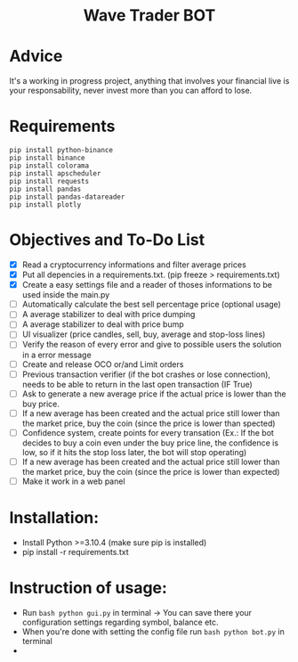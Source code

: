 <h1 align="center">Wave Trader BOT</h1>

# Advice
It's a working in progress project, anything that involves your financial live is your responsability, never invest more than you can afford to lose.
 
# Requirements
```
pip install python-binance
pip install binance
pip install colorama
pip install apscheduler
pip install requests
pip install pandas
pip install pandas-datareader
pip install plotly
```

# Objectives and To-Do List
- [X] Read a cryptocurrency informations and filter average prices
- [X] Put all depencies in a requirements.txt. (pip freeze > requirements.txt)
- [X] Create a easy settings file and a reader of thoses informations to be used inside the main.py
- [ ] Automatically calculate the best sell percentage price (optional usage)
- [ ] A average stabilizer to deal with price dumping
- [ ] A average stabilizer to deal with price bump
- [ ] UI visualizer (price candles, sell, buy, average and stop-loss lines)
- [ ] Verify the reason of every error and give to possible users the solution in a error message
- [ ] Create and release OCO or/and Limit orders
- [ ] Previous transaction verifier (if the bot crashes or lose connection), needs to be able to return in the last open transaction (IF True)
- [ ] Ask to generate a new average price if the actual price is lower than the buy price.
- [ ] If a new average has been created and the actual price still lower than the market price, buy the coin (since the price is lower than spected)
- [ ] Confidence system, create points for every transation (Ex.: If the bot decides to buy a coin even under the buy price line, the confidence is low, so if it hits the stop loss later, the bot will stop operating)
- [ ] If a new average has been created and the actual price still lower than the market price, buy the coin (since the price is lower than expected)
- [ ] Make it work in a web panel

# Installation:
- Install Python >=3.10.4 (make sure pip is installed)
- pip install -r requirements.txt

# Instruction of usage:
- Run ```bash python gui.py``` in terminal -> You can save there your configuration settings regarding symbol, balance etc.
- When you're done with setting the config file run ```bash python bot.py``` in terminal
- 
